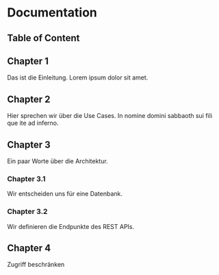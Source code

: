 # Documentation
## Table of Content
## Chapter 1
Das ist die Einleitung.
Lorem ipsum dolor sit amet.

## Chapter 2
Hier sprechen wir über die Use Cases.
In nomine domini sabbaoth sui fili que ite ad inferno.

## Chapter 3
Ein paar Worte über die Architektur.

### Chapter 3.1
Wir entscheiden uns für eine Datenbank.

### Chapter 3.2
Wir definieren die Endpunkte des REST APIs.

## Chapter 4
Zugriff beschränken

